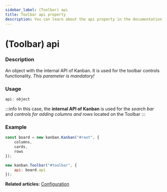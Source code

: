 ```yaml
---
sidebar_label: (Toolbar) api
title: Toolbar api property
description: You can learn about the api property in the documentation of the JavaScript Kanban library. Browse developer guides and API reference, try out code examples and live demos.
---
```


# (Toolbar) api

### Description

An object with the internal API of Kanban. It is used for the toolbar controls functionality. *This parameter is mandatory!*

### Usage

~~~jsx {}
api: object
~~~

:::info
In this case, the **internal API of Kanban** is used for the *search bar* and *controls for adding columns and rows* located on the Toolbar
:::

### Example

~~~jsx {8}
const board = new kanban.Kanban("#root", {
	columns,
	cards,
	rows
});

new kanban.Toolbar("#toolbar", {
	api: board.api
});
~~~

**Related articles:** [Configuration](../../../guides/configuration#toolbar)
